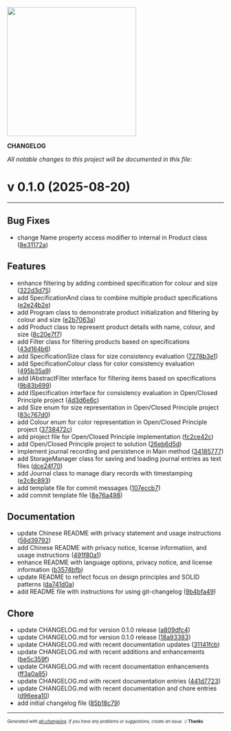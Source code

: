 <img width="300px" src="https://avatars.githubusercontent.com/u/168340159?v=4" />

__CHANGELOG__

_All notable changes to this project will be documented in this file:_

# v 0.1.0  (2025-08-20)



---

## Bug Fixes

- change Name property access modifier to internal in Product class
  ([8e31172a](https://github.com/DaoChaShao/csharp-basic/commit/8e31172a989a85a65b5c9b89e69a10465686c754))


## Features

- enhance filtering by adding combined specification for colour and size
  ([322d3d75](https://github.com/DaoChaShao/csharp-basic/commit/322d3d75a3e8edd118a9289e3a666c66cfb1f7b3))
- add SpecificationAnd class to combine multiple product specifications
  ([e2e24b2e](https://github.com/DaoChaShao/csharp-basic/commit/e2e24b2e41f16be86f9dcca931893a3c830756f7))
- add Program class to demonstrate product initialization and filtering by colour and size
  ([e2b7063a](https://github.com/DaoChaShao/csharp-basic/commit/e2b7063a08cfa643597129b46caadcd9b47fd565))
- add Product class to represent product details with name, colour, and size
  ([8c20e7f7](https://github.com/DaoChaShao/csharp-basic/commit/8c20e7f7b3307a6e5f47703490925f57a40d38e3))
- add Filter class for filtering products based on specifications
  ([43d164b6](https://github.com/DaoChaShao/csharp-basic/commit/43d164b636f68a78de1934a2e6a64403c8a5e0a7))
- add SpecificationSize class for size consistency evaluation
  ([7278b3e1](https://github.com/DaoChaShao/csharp-basic/commit/7278b3e14ddc2bfc57c7d4031ce5d62450552cb7))
- add SpecificationColour class for color consistency evaluation
  ([495b35a9](https://github.com/DaoChaShao/csharp-basic/commit/495b35a9c818a53d677609a43feaa8c92e8c05cc))
- add IAbstractFilter interface for filtering items based on specifications
  ([9b83b699](https://github.com/DaoChaShao/csharp-basic/commit/9b83b699ed28688914718ec9032aeb55929e1b86))
- add ISpecification interface for consistency evaluation in Open/Closed Principle project
  ([4d3d6e6c](https://github.com/DaoChaShao/csharp-basic/commit/4d3d6e6ceb5ca5cad1b5c5c34b2cb04a72ff679f))
- add Size enum for size representation in Open/Closed Principle project
  ([83c767d0](https://github.com/DaoChaShao/csharp-basic/commit/83c767d0308aed87651fa48c483a907152039198))
- add Colour enum for color representation in Open/Closed Principle project
  ([3738472c](https://github.com/DaoChaShao/csharp-basic/commit/3738472c1f4e37b517b2f9aca75f74068e76c47f))
- add project file for Open/Closed Principle implementation
  ([fc2ce42c](https://github.com/DaoChaShao/csharp-basic/commit/fc2ce42c156a271490e270b76dedc42dd3e9056c))
- add Open/Closed Principle project to solution
  ([26eb6d5d](https://github.com/DaoChaShao/csharp-basic/commit/26eb6d5d91d6ff4f3a41b45119a1763d374976ac))
- implement journal recording and persistence in Main method
  ([34185777](https://github.com/DaoChaShao/csharp-basic/commit/3418577714a9a21e81a000d5f514f9099cf0fb0f))
- add StorageManager class for saving and loading journal entries as text files
  ([dce24f70](https://github.com/DaoChaShao/csharp-basic/commit/dce24f7034694cfe18016b28ec007b0f2977203d))
- add Journal class to manage diary records with timestamping
  ([e2c8c893](https://github.com/DaoChaShao/csharp-basic/commit/e2c8c8936287449237ef090c6b18265db5b9aecf))
- add template file for commit messages
  ([107eccb7](https://github.com/DaoChaShao/csharp-basic/commit/107eccb7cb4beaf017f5c925453cd69fbcd55664))
- add commit template file
  ([8e76a498](https://github.com/DaoChaShao/csharp-basic/commit/8e76a49890438788a4422bfa8e9ddf3540b0cfce))


## Documentation

- update Chinese README with privacy statement and usage instructions
  ([56d39792](https://github.com/DaoChaShao/csharp-basic/commit/56d39792df934c602e35b22f0bb6650d773aba60))
- add Chinese README with privacy notice, license information, and usage instructions
  ([491f80a1](https://github.com/DaoChaShao/csharp-basic/commit/491f80a1d4146eb9afbec7ef676541c101071fbc))
- enhance README with language options, privacy notice, and license information
  ([b3574bfb](https://github.com/DaoChaShao/csharp-basic/commit/b3574bfbc242e406b1f343cb5d490ac069b52518))
- update README to reflect focus on design principles and SOLID patterns
  ([da741d0a](https://github.com/DaoChaShao/csharp-basic/commit/da741d0a0818aed4d9a90c5ac7e4c776461d0991))
- add README file with instructions for using git-changelog
  ([9b4bfa49](https://github.com/DaoChaShao/csharp-basic/commit/9b4bfa490297c98dab06295d49ab36dd9a1d395c))


## Chore

- update CHANGELOG.md for version 0.1.0 release
  ([a809dfc4](https://github.com/DaoChaShao/csharp-basic/commit/a809dfc4acce719c8e4a266c659f5ecf3a3f3f8e))
- update CHANGELOG.md for version 0.1.0 release
  ([18a93383](https://github.com/DaoChaShao/csharp-basic/commit/18a93383cb42fdcdd4ebc9cd05a59b1f46bbaa3a))
- update CHANGELOG.md with recent documentation updates
  ([31141fcb](https://github.com/DaoChaShao/csharp-basic/commit/31141fcb9790370590970ca2511bf256c4cafb5b))
- update CHANGELOG.md with recent additions and enhancements
  ([be5c359f](https://github.com/DaoChaShao/csharp-basic/commit/be5c359f6197f4d8bff53215184fcdb85b7ae2d5))
- update CHANGELOG.md with recent documentation enhancements
  ([ff3a0a85](https://github.com/DaoChaShao/csharp-basic/commit/ff3a0a85ee89f36d17c02c5fb60791817bd3b11b))
- update CHANGELOG.md with recent documentation entries
  ([441d7723](https://github.com/DaoChaShao/csharp-basic/commit/441d7723968f64a09ac3bc7553b2763c5c272962))
- update CHANGELOG.md with recent documentation and chore entries
  ([d96eea10](https://github.com/DaoChaShao/csharp-basic/commit/d96eea10e8aaba8ab1a9fb8cb103aa913e471351))
- add initial changelog file
  ([85b18c79](https://github.com/DaoChaShao/csharp-basic/commit/85b18c79dfe9f8422dd65fc88a09a44eed76079f))



---
<sub><sup>*Generated with [git-changelog](https://github.com/rafinskipg/git-changelog). If you have any problems or suggestions, create an issue.* :) **Thanks** </sub></sup>
